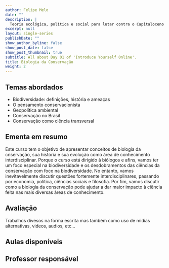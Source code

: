 ```yaml
---
author: Felipe Melo
date: ""
description: |
  Teoria ecológica, política e social para lutar contra o Capitaloceno
excerpt: null
layout: single-series
publishDate: ""
show_author_byline: false
show_post_date: false
show_post_thumbnail: true
subtitle: All about Day 01 of 'Introduce Yourself Online'.
title: Biologia da Conservação
weight: 2
---
```




## Temas abordados

- Biodiversidade: definições, história e ameaças
- O pensamento conservacionista
- Geopolítica ambiental
- Conservação no Brasil
- Conservação como ciência transversal


## Ementa em resumo

Este curso tem o objetivo de apresentar conceitos de biologia da cnservação, sua história e sua evolução como área de conhecimento interdisciplinar. Porque o curso está dirigido à biólogos e afins, vamos ter um foco especial na biodiversidade e os desdobramentos das ciências da conservação com foco na biodiversidade. No entanto, vamos inevitavelmente discutir questões fortemente interdisciplinares, passando por economia, política, ciências sociais e filosofia. Por fim, vamos discutir como a biologia da conservação pode ajudar a dar maior impacto à ciência feita nas mais diversas áreas de conhecimento.

## Avaliação
Trabalhos divesos na forma escrita mas também como uso de midias alternativas, videos, audios, etc... 

## Aulas disponíveis


## Professor responsável


